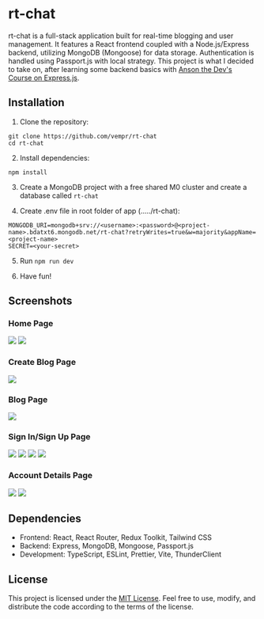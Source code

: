 # rt-chat

rt-chat is a full-stack application built for real-time blogging and user management. It features a React frontend coupled with a Node.js/Express backend, utilizing MongoDB (Mongoose) for data storage. Authentication is handled using Passport.js with local strategy. This project is what I decided to take on, after learning some backend basics with [Anson the Dev's Course on Express.js](https://www.youtube.com/watch?v=nH9E25nkk3I).

## Installation
1. Clone the repository:
```
git clone https://github.com/vempr/rt-chat
cd rt-chat
```
2. Install dependencies:
```
npm install
```
3. Create a MongoDB project with a free shared M0 cluster and create a database called `rt-chat`

4. Create .env file in root folder of app (...../rt-chat):
```
MONGODB_URI=mongodb+srv://<username>:<password>@<project-name>.bdatxt6.mongodb.net/rt-chat?retryWrites=true&w=majority&appName=<project-name>
SECRET=<your-secret>
```
5. Run `npm run dev`

6. Have fun!

## Screenshots

### Home Page
![](https://github.com/vempr/rt-chat/blob/main/screenshots/home-page-empty.png)
![](https://github.com/vempr/rt-chat/blob/main/screenshots/home-page.png)

### Create Blog Page
![](https://github.com/vempr/rt-chat/blob/main/screenshots/create-page.png)

### Blog Page
![](https://github.com/vempr/rt-chat/blob/main/screenshots/blog-page.png)

### Sign In/Sign Up Page
![](https://github.com/vempr/rt-chat/blob/main/screenshots/signin-page.png)
![](https://github.com/vempr/rt-chat/blob/main/screenshots/signin-page-failed.png)
![](https://github.com/vempr/rt-chat/blob/main/screenshots/signup-page.png)
![](https://github.com/vempr/rt-chat/blob/main/screenshots/signup-page-error.png)

### Account Details Page
![](https://github.com/vempr/rt-chat/blob/main/screenshots/accountdetails-page.png)
![](https://github.com/vempr/rt-chat/blob/main/screenshots/accountdetails-page-model.png)

## Dependencies
- Frontend: React, React Router, Redux Toolkit, Tailwind CSS
- Backend: Express, MongoDB, Mongoose, Passport.js
- Development: TypeScript, ESLint, Prettier, Vite, ThunderClient

## License
This project is licensed under the [MIT License](https://opensource.org/license/mit). Feel free to use, modify, and distribute the code according to the terms of the license.
